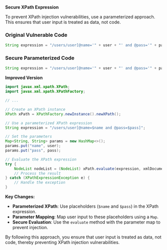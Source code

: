 **Secure XPath Expression**

To prevent XPath injection vulnerabilities, use a parameterized approach. This ensures that user input is treated as data, not code.

### Original Vulnerable Code

```java
String expression = "/users/user[@name='" + user + "' and @pass='" + pass + "']";
```

### Secure Parameterized Code

```java
String expression = "/users/user[@name='" + user + "' and @pass='" + pass + "']";
```

**Improved Version**

```java
import javax.xml.xpath.XPath;
import javax.xml.xpath.XPathFactory;

// ...

// Create an XPath instance
XPath xPath = XPathFactory.newInstance().newXPath();

// Use a parameterized XPath expression
String expression = "/users/user[@name=$name and @pass=$pass]";

// Set the parameters
Map<String, String> params = new HashMap<>();
params.put("name", user);
params.put("pass", pass);

// Evaluate the XPath expression
try {
    NodeList nodeList = (NodeList) xPath.evaluate(expression, xmlDocument, XPathConstants.NODESET, null, params);
    // Process the result
} catch (XPathExpressionException e) {
    // Handle the exception
}
```

**Key Changes:**

- **Parameterized XPath**: Use placeholders (`$name` and `$pass`) in the XPath expression.
- **Parameter Mapping**: Map user input to these placeholders using a `Map`.
- **Secure Evaluation**: Use the `evaluate` method with the parameter map to prevent injection.

By following this approach, you ensure that user input is treated as data, not code, thereby preventing XPath injection vulnerabilities.